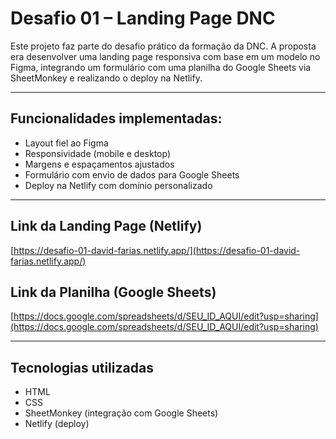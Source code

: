 # Desafio 01 – Landing Page DNC

Este projeto faz parte do desafio prático da formação da DNC. A proposta era desenvolver uma landing page responsiva com base em um modelo no Figma, integrando um formulário com uma planilha do Google Sheets via SheetMonkey e realizando o deploy na Netlify.

---

## Funcionalidades implementadas:

- Layout fiel ao Figma
- Responsividade (mobile e desktop)
- Margens e espaçamentos ajustados
- Formulário com envio de dados para Google Sheets
- Deploy na Netlify com domínio personalizado

---

## Link da Landing Page (Netlify)
[https://desafio-01-david-farias.netlify.app/](https://desafio-01-david-farias.netlify.app/)

## Link da Planilha (Google Sheets)
[https://docs.google.com/spreadsheets/d/SEU_ID_AQUI/edit?usp=sharing](https://docs.google.com/spreadsheets/d/SEU_ID_AQUI/edit?usp=sharing)

---

## Tecnologias utilizadas

- HTML
- CSS
- SheetMonkey (integração com Google Sheets)
- Netlify (deploy)
